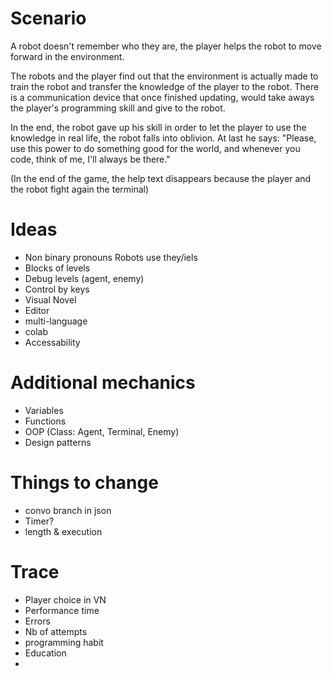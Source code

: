 # Scenario
A robot doesn't remember who they are, the player helps the robot to move forward in the environment.

The robots and the player find out that the environment is actually made to train the robot and transfer the knowledge of the player to the robot. There is a communication device that once finished updating, would take aways the player's programming skill and give to the robot.

In the end, the robot gave up his skill in order to let the player to use the knowledge in real life, the robot falls into oblivion. At last he says: "Please, use this power to do something good for the world, and whenever you code, think of me, I'll always be there."

(In the end of the game, the help text disappears because the player and the robot fight again the terminal)

<!-- # Blocks
- Documents -->

# Ideas
- Non binary pronouns Robots use they/iels
- Blocks of levels
- Debug levels (agent, enemy)
- Control by keys
- Visual Novel
- Editor
- multi-language
- colab
- Accessability

# Additional mechanics
- Variables
- Functions
- OOP (Class: Agent, Terminal, Enemy)
- Design patterns


# Things to change
- convo branch in json
- Timer?
- length & execution

# Trace
- Player choice in VN
- Performance time
- Errors
- Nb of attempts
- programming habit
- Education
- 